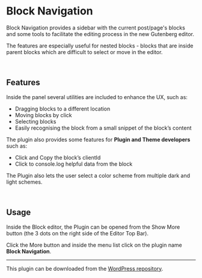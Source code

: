 # Block Navigation

Block Navigation provides a sidebar with the current post/page's blocks and some tools to facilitate the editing process in the new Gutenberg editor.

The features are especially useful for nested blocks - blocks that are inside parent blocks which are difficult to select or move in the editor.

<br />

## Features

Inside the panel several utilities are included to enhance the UX, such as:

- Dragging blocks to a different location
- Moving blocks by click
- Selecting blocks
- Easily recognising the block from a small snippet of the block’s content

The plugin also provides some features for **Plugin and Theme developers** such as:

- Click and Copy the block’s clientId
- Click to console.log helpful data from the block

The Plugin also lets the user select a color scheme from multiple dark and light schemes.

<br />

## Usage

Inside the Block editor, the Plugin can be opened from the Show More button (the 3 dots on the right side of the Editor Top Bar).

Click the More button and inside the menu list click on the plugin name **Block Navigation**.

---

This plugin can be downloaded from the [WordPress repository](https://wordpress.org/plugins/block-navigation/).
